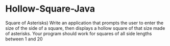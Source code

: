 # Hollow-Square-Java
Square of Asterisks) Write an application that prompts the user to enter the size of the side of a square, then displays a hollow square of that size made of asterisks. Your program should work for squares of all side lengths between 1 and 20

